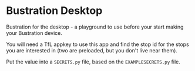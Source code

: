 # Bustration Desktop

Bustration for the desktop - a playground to use before your start making your Bustration device.

You will need a TfL appkey to use this app and find the stop id for the stops you are interested in (two are preloaded, but you don't live near them).

Put the value into a `SECRETS.py` file, based on the `EXAMPLESECRETS.py` file.



